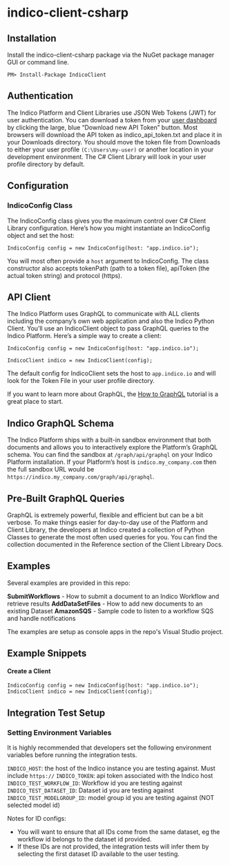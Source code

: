 # indico-client-csharp

## Installation

Install the indico-client-csharp package via the NuGet package manager GUI or command line.
```
PM> Install-Package IndicoClient
```

## Authentication

The Indico Platform and Client Libraries use JSON Web Tokens (JWT) for user authentication. You can download a token 
from your [user dashboard](https://app.indico.io/auth/account) by clicking the large, blue “Download new API Token” button. 
Most browsers will download the API token as indico_api_token.txt and place it in your Downloads directory. You should move 
the token file from Downloads to either your user profile `(C:\Users\my-user)` or another location in your development 
environment. The C# Client Library will look in your user profile directory by default.

## Configuration

### IndicoConfig Class
The IndicoConfig class gives you the maximum control over C# Client Library configuration. Here’s how you might instantiate 
an IndicoConfig object and set the host:
```
IndicoConfig config = new IndicoConfig(host: "app.indico.io");
```
You will most often provide a `host` argument to IndicoConfig. The class constructor also accepts tokenPath (path to a token file),
apiToken (the actual token string) and protocol (https).

## API Client

The Indico Platform uses GraphQL to communicate with ALL clients including the company’s own web application and also the 
Indico Python Client. You’ll use an IndicoClient object to pass GraphQL queries to the Indico Platform. Here’s a simple way 
to create a client:
```
IndicoConfig config = new IndicoConfig(host: "app.indico.io");

IndicoClient indico = new IndicoClient(config);
```
The default config for IndicoClient sets the host to `app.indico.io` and will look for the Token File in your user profile directory.

If you want to learn more about GraphQL, the [How to GraphQL](https://www.howtographql.com/) tutorial is a great place to start. 



## Indico GraphQL Schema

The Indico Platform ships with a built-in sandbox environment that both documents and allows you to interactively explore 
the Platform’s GraphQL schema. You can find the sandbox at `/graph/api/graphql` on your Indico Platform installation. If your 
Platform’s host is `indico.my_company.com` then the full sandbox URL would be `https://indico.my_company.com/graph/api/graphql`.

## Pre-Built GraphQL Queries

GraphQL is extremely powerful, flexible and efficient but can be a bit verbose. To make things easier for day-to-day use of the 
Platform and Client Library, the developers at Indico created a collection of Python Classes to generate the most often used 
queries for you. You can find the collection documented in the Reference section of the Client Libreary Docs.

## Examples

Several examples are provided in this repo:

**SubmitWorkflows** - How to submit a document to an Indico Workflow and retrieve results
**AddDataSetFiles** - How to add new documents to an existing Dataset
**AmazonSQS** - Sample code to listen to a workflow SQS and handle notifications

The examples are setup as console apps in the repo's Visual Studio project.

## Example Snippets

#### Create a Client
```
IndicoConfig config = new IndicoConfig(host: "app.indico.io");
IndicoClient indico = new IndicoClient(config);
```

## Integration Test Setup

### Setting Environment Variables
It is highly recommended that developers set the following environment variables before
running the integration tests. 

`INDICO_HOST`: the host of the Indico instance you are testing against. Must include `https://`
`INDICO_TOKEN`: api token associated with the Indico host
`INDICO_TEST_WORKFLOW_ID`: Workflow id you are testing against
`INDICO_TEST_DATASET_ID`: Dataset id you are testing against
`INDICO_TEST_MODELGROUP_ID`: model group id you are testing against (NOT selected model id)

Notes for ID configs:
* You will want to ensure that all IDs come from the same dataset, eg the workflow id belongs to the dataset id provided.  
* If these IDs are not provided, the integration tests will infer them by selecting the first dataset ID available to the user testing. 